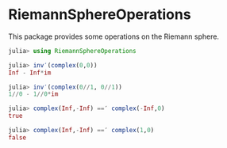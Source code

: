 # RiemannSphereOperations

This package provides some operations on the Riemann sphere.

```julia
julia> using RiemannSphereOperations

julia> inv′(complex(0,0))
Inf - Inf*im

julia> inv′(complex(0//1, 0//1))
1//0 - 1//0*im

julia> complex(Inf,-Inf) ==′ complex(-Inf,0)
true

julia> complex(Inf,-Inf) ==′ complex(1,0)
false
```
